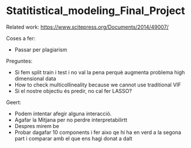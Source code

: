 # Statitistical_modeling_Final_Project

Related work:
https://www.scitepress.org/Documents/2014/49007/

Coses a fer: 
- Passar per plagiarism


Preguntes:

- Si fem split train i test i no val la pena perquè augmenta problema high dimensional data
- How to check multicollineality because we cannot use traditional VIF
- Si el nostre objectiu és predir, no cal fer LASSO?
  
Geert:
- Podem intentar afegir alguna interacció.
- Agafar la Mitjana per no perdre interpretabilirtt
- Despres mirem be
- Probar dagafar 10 components i fer aixo qe hi ha en verd a la segona part i comparar amb el que ens hagi donat a dalt
